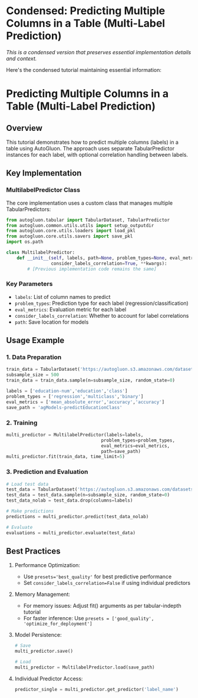 # Condensed: Predicting Multiple Columns in a Table (Multi-Label Prediction)

*This is a condensed version that preserves essential implementation details and context.*

Here's the condensed tutorial maintaining essential information:

# Predicting Multiple Columns in a Table (Multi-Label Prediction)

## Overview
This tutorial demonstrates how to predict multiple columns (labels) in a table using AutoGluon. The approach uses separate TabularPredictor instances for each label, with optional correlation handling between labels.

## Key Implementation

### MultilabelPredictor Class
The core implementation uses a custom class that manages multiple TabularPredictors:

```python
from autogluon.tabular import TabularDataset, TabularPredictor
from autogluon.common.utils.utils import setup_outputdir
from autogluon.core.utils.loaders import load_pkl
from autogluon.core.utils.savers import save_pkl
import os.path

class MultilabelPredictor:
    def __init__(self, labels, path=None, problem_types=None, eval_metrics=None, 
                 consider_labels_correlation=True, **kwargs):
        # [Previous implementation code remains the same]
```

### Key Parameters
- `labels`: List of column names to predict
- `problem_types`: Prediction type for each label (regression/classification)
- `eval_metrics`: Evaluation metric for each label
- `consider_labels_correlation`: Whether to account for label correlations
- `path`: Save location for models

## Usage Example

### 1. Data Preparation
```python
train_data = TabularDataset('https://autogluon.s3.amazonaws.com/datasets/Inc/train.csv')
subsample_size = 500
train_data = train_data.sample(n=subsample_size, random_state=0)

labels = ['education-num','education','class']
problem_types = ['regression','multiclass','binary']
eval_metrics = ['mean_absolute_error','accuracy','accuracy']
save_path = 'agModels-predictEducationClass'
```

### 2. Training
```python
multi_predictor = MultilabelPredictor(labels=labels, 
                                    problem_types=problem_types, 
                                    eval_metrics=eval_metrics, 
                                    path=save_path)
multi_predictor.fit(train_data, time_limit=5)
```

### 3. Prediction and Evaluation
```python
# Load test data
test_data = TabularDataset('https://autogluon.s3.amazonaws.com/datasets/Inc/test.csv')
test_data = test_data.sample(n=subsample_size, random_state=0)
test_data_nolab = test_data.drop(columns=labels)

# Make predictions
predictions = multi_predictor.predict(test_data_nolab)

# Evaluate
evaluations = multi_predictor.evaluate(test_data)
```

## Best Practices

1. Performance Optimization:
   - Use `presets='best_quality'` for best predictive performance
   - Set `consider_labels_correlation=False` if using individual predictors

2. Memory Management:
   - For memory issues: Adjust fit() arguments as per tabular-indepth tutorial
   - For faster inference: Use `presets = ['good_quality', 'optimize_for_deployment']`

3. Model Persistence:
   ```python
   # Save
   multi_predictor.save()
   
   # Load
   multi_predictor = MultilabelPredictor.load(save_path)
   ```

4. Individual Predictor Access:
   ```python
   predictor_single = multi_predictor.get_predictor('label_name')
   ```